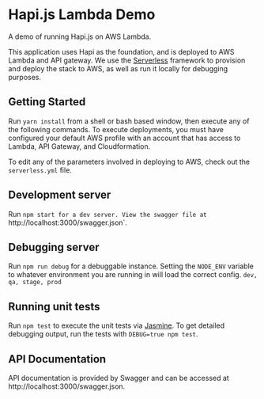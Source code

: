 # Hapi.js Lambda Demo

A demo of running Hapi.js on AWS Lambda.

This application uses Hapi as the foundation, and is deployed to AWS Lambda and API gateway. We use the [Serverless](https://serverless.com) framework to provision and deploy the stack to AWS, as well as run it locally for debugging purposes.

## Getting Started

Run `yarn install` from a shell or bash based window, then execute any of the following commands. To execute deployments, you must have configured your default AWS profile with an account that has access to Lambda, API Gateway, and Cloudformation.

To edit any of the parameters involved in deploying to AWS, check out the `serverless.yml` file.

## Development server

Run `npm start for a dev server. View the swagger file at `http://localhost:3000/swagger.json`.

## Debugging server

Run `npm run debug` for a debuggable instance. Setting the `NODE_ENV` variable to whatever environment you are running in will load the correct config. `dev, qa, stage, prod`

## Running unit tests

Run `npm test` to execute the unit tests via [Jasmine](https://jasmine.github.io/). To get detailed debugging output, run the tests with `DEBUG=true npm test`.

## API Documentation

API documentation is provided by Swagger and can be accessed at http://localhost:3000/swagger.json.

